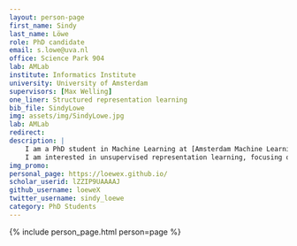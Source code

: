 ```yaml
---
layout: person-page
first_name: Sindy 
last_name: Löwe
role: PhD candidate
email: s.lowe@uva.nl
office: Science Park 904
lab: AMLab
institute: Informatics Institute
university: University of Amsterdam
supervisors: [Max Welling]
one_liner: Structured representation learning
bib_file: SindyLowe
img: assets/img/SindyLowe.jpg
lab: AMLab
redirect: 
description: |
    I am a PhD student in Machine Learning at [Amsterdam Machine Learning Lab](/) (AMLab), supervised by [Prof. Max Welling](https://staff.fnwi.uva.nl/m.welling/).
    I am interested in unsupervised representation learning, focusing on local learning approaches and on structured representations.
img_promo: 
personal_page: https://loewex.github.io/
scholar_userid: lZZIP9UAAAAJ
github_username: loeweX
twitter_username: sindy_loewe
category: PhD Students 
---
```


{% include person_page.html person=page %}
